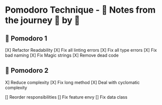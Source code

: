 # Pomodoro Technique - 📝 Notes from the journey 🍅 by 🍅

## 🍅 Pomodoro 1
[X] Refactor Readability
    [X] Fix all linting errors
    [X] Fix all type errors
    [X] Fix bad naming
    [X] Fix Magic strings
    [X] Remove dead code

## 🍅 Pomodoro 2
X] Reduce complexity
    [X] Fix long method
    [X] Deal with cyclomatic complexity

[] Reorder responsibilities
[] Fix feature envy
[] Fix data class